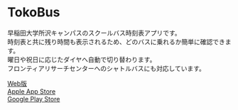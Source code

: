 # TokoBus
早稲田大学所沢キャンパスのスクールバス時刻表アプリです。  
時刻表と共に残り時間も表示されるため、どのバスに乗れるか簡単に確認できます。  
曜日や祝日に応じたダイヤへ自動で切り替わります。  
フロンティアリサーチセンターへのシャトルバスにも対応しています。  


[Web版](https://twajp.github.io/TokoBus/#/)  
[Apple App Store](https://apps.apple.com/jp/app/tokobus-%E6%89%80%E6%B2%A2%E3%82%AD%E3%83%A3%E3%83%B3%E3%83%91%E3%82%B9%E6%99%82%E5%88%BB%E8%A1%A8%E3%82%A2%E3%83%97%E3%83%AA/id6443772387)  
[Google Play Store](https://play.google.com/store/apps/details?id=jp.twa.tokobus)  
